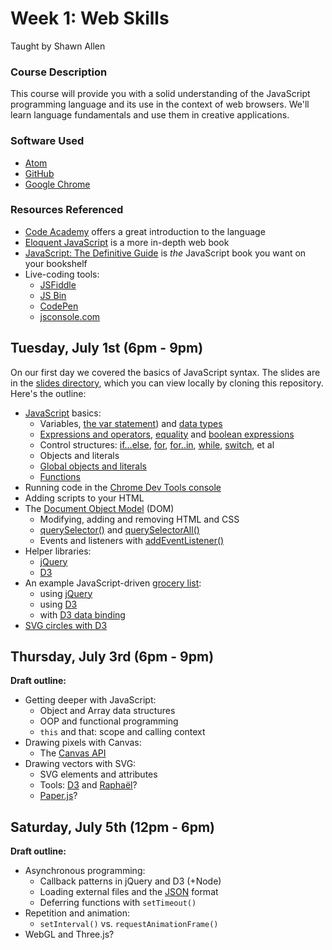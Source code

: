 # Week 1: Web Skills

Taught by Shawn Allen

### Course Description
This course will provide you with a solid understanding of the JavaScript
programming language and its use in the context of web browsers. We'll learn
language fundamentals and use them in creative applications.

### Software Used
* [Atom](http://atom.io)
* [GitHub](https://github.com)
* [Google Chrome](https://www.google.com/chrome/browser/)

### Resources Referenced
* [Code Academy](http://www.codecademy.com/tracks/javascript) offers a great introduction to the language
* [Eloquent JavaScript](http://eloquentjavascript.net/contents.html) is a more in-depth web book
* [JavaScript: The Definitive Guide](http://www.amazon.com/gp/product/0596805527) is *the* JavaScript book you want on your bookshelf
* Live-coding tools:
  - [JSFiddle](http://jsfiddle.net)
  - [JS Bin](http://jsbin.com/)
  - [CodePen](http://codepen.io)
  - [jsconsole.com](http://jsconsole.com)

## Tuesday, July 1st (6pm - 9pm)
On our first day we covered the basics of JavaScript syntax. The slides are in the [slides directory](https://github.com/GrayAreaorg/Summer-Immersive-2014/blob/master/class_materials/wk3%20-%20JavaScript/slides/day1.html), which you can view locally by cloning this repository. Here's the outline:

* [JavaScript](http://docs.webplatform.org/wiki/javascript) basics:
  - Variables, [the var statement](https://developer.mozilla.org/en-US/docs/Web/JavaScript/Reference/Statements/var)) and [data types](https://developer.mozilla.org/en-US/docs/Web/JavaScript/Data_structures)
  - [Expressions and operators](https://developer.mozilla.org/en-US/docs/Web/JavaScript/Reference/Operators), [equality](https://developer.mozilla.org/en-US/docs/Web/JavaScript/Equality_comparisons_and_when_to_use_them) and [boolean expressions](https://developer.mozilla.org/en-US/docs/Web/JavaScript/Reference/Global_Objects/Boolean)
  - Control structures: [if...else](https://developer.mozilla.org/en-US/docs/Web/JavaScript/Reference/Statements/if...else), [for](https://developer.mozilla.org/en-US/docs/Web/JavaScript/Reference/Statements/for), [for..in](https://developer.mozilla.org/en-US/docs/Web/JavaScript/Reference/Statements/for...in), [while](https://developer.mozilla.org/en-US/docs/Web/JavaScript/Reference/Statements/while), [switch](https://developer.mozilla.org/en-US/docs/Web/JavaScript/Reference/Statements/switch), et al
  - Objects and literals
  - [Global objects and literals](https://developer.mozilla.org/en-US/docs/Web/JavaScript/Reference/Global_Objects)
  - [Functions](https://developer.mozilla.org/en-US/docs/Web/JavaScript/Reference/Statements/function)
* Running code in the [Chrome Dev Tools console](https://developer.chrome.com/devtools/docs/console)
* Adding scripts to your HTML
* The [Document Object Model](https://developer.mozilla.org/en-US/docs/Web/API/Document_Object_Model) (DOM)
  - Modifying, adding and removing HTML and CSS
  - [querySelector()](https://developer.mozilla.org/en-US/docs/Web/API/Element.querySelector) and [querySelectorAll()](https://developer.mozilla.org/en-US/docs/Web/API/Element.querySelectorAll)
  - Events and listeners with [addEventListener()](https://developer.mozilla.org/en-US/docs/Web/API/EventTarget.addEventListener)
* Helper libraries:
  - [jQuery](http://jquery.com)
  - [D3](http://d3js.org)
* An example JavaScript-driven [grocery list](http://jsfiddle.net/shawnbot/c9XXU/):
  - using [jQuery](http://jsfiddle.net/shawnbot/9qNAs/)
  - using [D3](http://jsfiddle.net/shawnbot/h6rB3/)
  - with [D3 data binding](http://jsfiddle.net/shawnbot/Q67Ht/)
* [SVG circles with D3](http://jsfiddle.net/shawnbot/x4PtT/)

## Thursday, July 3rd (6pm - 9pm)
**Draft outline:**

* Getting deeper with JavaScript:
  - Object and Array data structures
  - OOP and functional programming
  - `this` and that: scope and calling context
* Drawing pixels with Canvas:
  - The [Canvas API](http://diveintohtml5.info/canvas.html)
* Drawing vectors with SVG:
  - SVG elements and attributes
  - Tools: [D3](http://d3js.org) and [Raphaël](http://raphaeljs.com/)?
  - [Paper.js](http://paperjs.org/)?

## Saturday, July 5th (12pm - 6pm)
**Draft outline:**

* Asynchronous programming:
  - Callback patterns in jQuery and D3 (+Node)
  - Loading external files and the [JSON](http://en.wikipedia.org/wiki/JSON) format
  - Deferring functions with `setTimeout()`
* Repetition and animation:
  - `setInterval()` vs. `requestAnimationFrame()`
* WebGL and Three.js?

